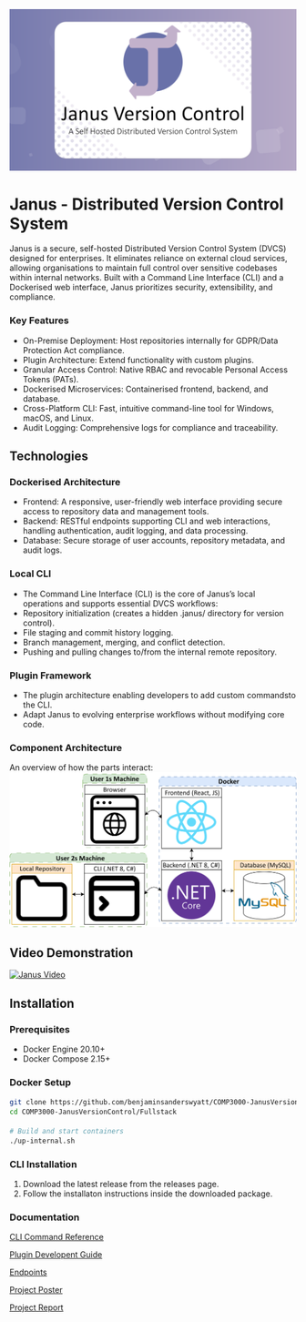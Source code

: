 ![Banner](/banner.png)

# Janus - Distributed Version Control System
Janus is a secure, self-hosted Distributed Version Control System (DVCS) designed for enterprises. It eliminates reliance on external cloud services, allowing organisations to maintain full control over sensitive codebases within internal networks. Built with a Command Line Interface (CLI) and a Dockerised web interface, Janus prioritizes security, extensibility, and compliance.

### Key Features
- On-Premise Deployment: Host repositories internally for GDPR/Data Protection Act compliance.
- Plugin Architecture: Extend functionality with custom plugins.
- Granular Access Control: Native RBAC and revocable Personal Access Tokens (PATs).
- Dockerised Microservices: Containerised frontend, backend, and database.
- Cross-Platform CLI: Fast, intuitive command-line tool for Windows, macOS, and Linux.
- Audit Logging: Comprehensive logs for compliance and traceability.


## Technologies

### Dockerised Architecture

- Frontend: A responsive, user-friendly web interface providing secure access to repository data and management tools.
- Backend: RESTful endpoints supporting CLI and web interactions, handling authentication, audit logging, and data processing.
- Database: Secure storage of user accounts, repository metadata, and audit logs.

### Local CLI

- The Command Line Interface (CLI) is the core of Janus’s local operations and supports essential DVCS workflows:
- Repository initialization (creates a hidden .janus/ directory for version control).
- File staging and commit history logging.
- Branch management, merging, and conflict detection.
- Pushing and pulling changes to/from the internal remote repository.

### Plugin Framework

- The plugin architecture enabling developers to add custom commandsto the CLI.
- Adapt Janus to evolving enterprise workflows without modifying core code.

### Component Architecture

An overview of how the parts interact:
![System Architecure Diagram](/Documentation/Diagrams/System_Architecture_Diagram.png)

## Video Demonstration
[![Janus Video](https://img.youtube.com/vi/7Hoq75ns3S4/0.jpg)](https://youtu.be/7Hoq75ns3S4)

## Installation

### Prerequisites
- Docker Engine 20.10+
- Docker Compose 2.15+

### Docker Setup
```bash
git clone https://github.com/benjaminsanderswyatt/COMP3000-JanusVersionControl.git
cd COMP3000-JanusVersionControl/Fullstack

# Build and start containers
./up-internal.sh
```

### CLI Installation
1. Download the latest release from the releases page.
2. Follow the installaton instructions inside the downloaded package.


### Documentation
[CLI Command Reference](/Documentation/CLI_DOCUMENTATION.md)

[Plugin Developent Guide](/Documentation/PLUGIN_DEVELOPMENT_GUIDE.md)

[Endpoints](/Documentation/API_ENDPOINTS.md)

[Project Poster](/Documentation/Poster/10808929.jpg)

[Project Report](/Documentation/Report/Janus_Distributed_Version_Control_System_Report.pdf)

